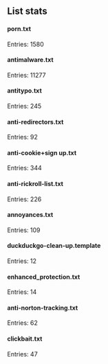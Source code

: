 ## List stats
#### porn.txt
Entries: 1580 <br> 
#### antimalware.txt
Entries: 11277 <br> 
#### antitypo.txt
Entries: 245 <br> 
#### anti-redirectors.txt
Entries: 92 <br> 
#### anti-cookie+sign up.txt
Entries: 344 <br> 
#### anti-rickroll-list.txt
Entries: 226 <br> 
#### annoyances.txt
Entries: 109 <br> 
#### duckduckgo-clean-up.template
Entries: 12 <br> 
#### enhanced_protection.txt
Entries: 14 <br> 
#### anti-norton-tracking.txt
Entries: 62 <br> 
#### clickbait.txt
Entries: 47 <br> 
